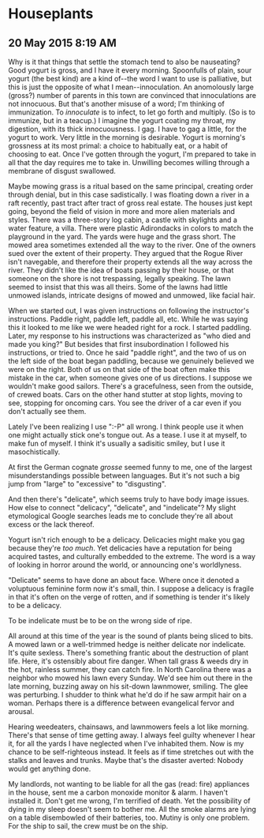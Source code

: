 # Houseplants
## 20 May 2015 8:19 AM


Why is it that things that settle the stomach tend to also be nauseating? Good yogurt is gross, and I have it every morning. Spoonfulls of plain, sour yogurt (the best kind) are a kind of--the word I want to use is palliative, but this is just the opposite of what I mean--innoculation. An anomolously large (gross?) number of parents in this town are convinced that innoculations are not innocuous. But that's another misuse of a word; I'm thinking of immunization. To *innoculate* is to infect, to let go forth and multiply. (So is to immunize, but in a teacup.) I imagine the yogurt coating my throat, my digestion, with its thick innocuousness. I gag. I have to gag a little, for the yogurt to work. Very little in the morning is desirable. Yogurt is morning's grossness at its most primal: a choice to habitually eat, or a habit of choosing to eat. Once I've gotten through the yogurt, I'm prepared to take in all that the day requires me to take in. Unwilling becomes willing through a membrane of disgust swallowed.

Maybe mowing grass is a ritual based on the same principal, creating order through denial, but in this case sadistically. I was floating down a river in a raft recently, past tract after tract of gross real estate. The houses just kept going, beyond the field of vision in more and more alien materials and styles. There was a three-story log cabin, a castle with skylights and a water feature, a villa. There were plastic Adirondacks in colors to match the playground in the yard. The yards were huge and the grass short. The mowed area sometimes extended all the way to the river. One of the owners sued over the extent of their property. They argued that the Rogue River isn't navegable, and therefore their property extends all the way across the river. They didn't like the idea of boats passing by their house, or that someone on the shore is not trespassing, legally speaking. The lawn seemed to insist that this was all theirs. Some of the lawns had little unmowed islands, intricate designs of mowed and unmowed, like facial hair.

When we started out, I was given instructions on following the instructor's instructions. Paddle right, paddle left, paddle all, etc. While he was saying this it looked to me like we were headed right for a rock. I started paddling. Later, my response to his instructions was characterized as "who died and made you king?" But besides that first insubordination I followed his instructions, or tried to. Once he said "paddle right", and the two of us on the left side of the boat began paddling, because we genuinely believed we were on the right. Both of us on that side of the boat often make this mistake in the car, when someone gives one of us directions. I suppose we wouldn't make good sailors. There's a gracefulness, seen from the outside, of crewed boats. Cars on the other hand stutter at stop lights, moving to see, stopping for oncoming cars. You see the driver of a car even if you don't actually see them.

Lately I've been realizing I use ":-P" all wrong. I think people use it when one might actually stick one's tongue out. As a tease. I use it at myself, to make fun of myself. I think it's usually a sadisitic smiley, but I use it masochistically.

At first the German cognate *grosse* seemed funny to me, one of the largest misunderstandings possible between languages. But it's not such a big jump from "large" to "excessive" to "disgusting".

And then there's "delicate", which seems truly to have body image issues. How else to connect "delicacy", "delicate", and "indelicate"? My slight etymological Google searches leads me to conclude they're all about excess or the lack thereof.

Yogurt isn't rich enough to be a delicacy. Delicacies might make you gag because they're *too much*. Yet delicacies have a reputation for being acquired tastes, and culturally embedded to the extreme. The word is a way of looking in horror around the world, or announcing one's worldlyness.

"Delicate" seems to have done an about face. Where once it denoted a voluptuous feminine form now it's small, thin. I suppose a delicacy is fragile in that it's often on the verge of rotten, and if something is tender it's likely to be a delicacy.

To be indelicate must be to be on the wrong side of ripe.

All around at this time of the year is the sound of plants being sliced to bits. A mowed lawn or a well-trimmed hedge is neither delicate nor indelicate. It's quite sexless. There's something frantic about the destruction of plant life. Here, it's ostensibly about fire danger. When tall grass & weeds dry in the hot, rainless summer, they can catch fire. In North Carolina there was a neighbor who mowed his lawn every Sunday. We'd see him out there in the late morning, buzzing away on his sit-down lawnmower, smiling. The glee was perturbing. I shudder to think what he'd do if he saw armpit hair on a woman. Perhaps there is a difference between evangelical fervor and arousal.

Hearing weedeaters, chainsaws, and lawnmowers feels a lot like morning. There's that sense of time getting away. I always feel guilty whenever I hear it, for all the yards I have neglected when I've inhabited them. Now is my chance to be self-righteous instead. It feels as if time stretches out with the stalks and leaves and trunks. Maybe that's the disaster averted: Nobody would get anything done.

My landlords, not wanting to be liable for all the gas (read: fire) appliances in the house, sent me a carbon monoxide monitor & alarm. I haven't installed it. Don't get me wrong, I'm terrified of death. Yet the possibility of dying in my sleep doesn't seem to bother me. All the smoke alarms are lying on a table disembowled of their batteries, too. Mutiny is only one problem. For the ship to sail, the crew must be on the ship.
